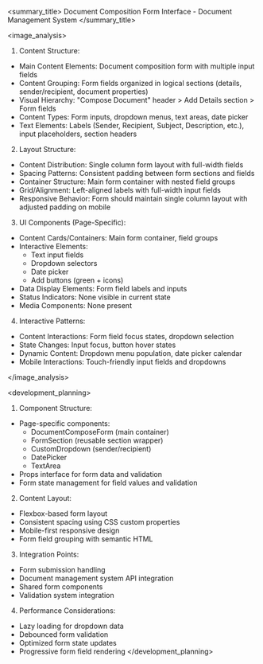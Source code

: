 <summary_title>
Document Composition Form Interface - Document Management System
</summary_title>

<image_analysis>
1. Content Structure:
- Main Content Elements: Document composition form with multiple input fields
- Content Grouping: Form fields organized in logical sections (details, sender/recipient, document properties)
- Visual Hierarchy: "Compose Document" header > Add Details section > Form fields
- Content Types: Form inputs, dropdown menus, text areas, date picker
- Text Elements: Labels (Sender, Recipient, Subject, Description, etc.), input placeholders, section headers

2. Layout Structure:
- Content Distribution: Single column form layout with full-width fields
- Spacing Patterns: Consistent padding between form sections and fields
- Container Structure: Main form container with nested field groups
- Grid/Alignment: Left-aligned labels with full-width input fields
- Responsive Behavior: Form should maintain single column layout with adjusted padding on mobile

3. UI Components (Page-Specific):
- Content Cards/Containers: Main form container, field groups
- Interactive Elements: 
  * Text input fields
  * Dropdown selectors
  * Date picker
  * Add buttons (green + icons)
- Data Display Elements: Form field labels and inputs
- Status Indicators: None visible in current state
- Media Components: None present

4. Interactive Patterns:
- Content Interactions: Form field focus states, dropdown selection
- State Changes: Input focus, button hover states
- Dynamic Content: Dropdown menu population, date picker calendar
- Mobile Interactions: Touch-friendly input fields and dropdowns

</image_analysis>

<development_planning>
1. Component Structure:
- Page-specific components:
  * DocumentComposeForm (main container)
  * FormSection (reusable section wrapper)
  * CustomDropdown (sender/recipient)
  * DatePicker
  * TextArea
- Props interface for form data and validation
- Form state management for field values and validation

2. Content Layout:
- Flexbox-based form layout
- Consistent spacing using CSS custom properties
- Mobile-first responsive design
- Form field grouping with semantic HTML

3. Integration Points:
- Form submission handling
- Document management system API integration
- Shared form components
- Validation system integration

4. Performance Considerations:
- Lazy loading for dropdown data
- Debounced form validation
- Optimized form state updates
- Progressive form field rendering
</development_planning>